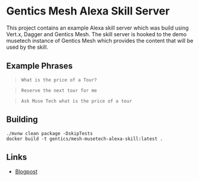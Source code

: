 # Gentics Mesh Alexa Skill Server

This project contains an example Alexa skill server which was build using Vert.x, Dagger and Gentics Mesh.
The skill server is hooked to the demo musetech instance of Gentics Mesh which provides the content that will be used by the skill.

## Example Phrases

> `What is the price of a Tour?`

> `Reserve the next tour for me`

> `Ask Muse Tech what is the price of a tour`

## Building 

```
./mvnw clean package -DskipTests
docker build -t gentics/mesh-musetech-alexa-skill:latest .
```

## Links

* [Blogpost](https://getmesh.io/blog/voice-enabled-content/)

